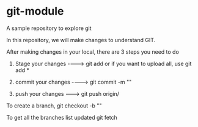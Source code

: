 # git-module
A sample repository to explore git

In this repository, we will make changes to understand GIT.

After making changes in your local,
there are 3 steps you need to do

1. Stage your changes ----> git add <file name> or if you want to upload all, use git add *

2. commit your changes ---->  git commit -m "<your message>"

3. push your changes --->  git push origin/<branchname>

To create a branch,
git checkout -b "<branch name>"

To get all the branches list updated
git fetch